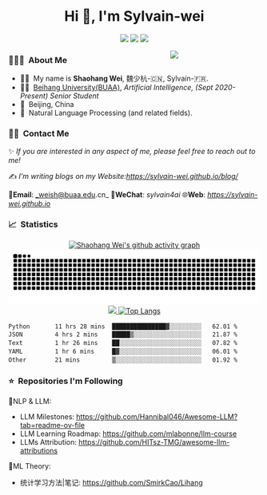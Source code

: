 <h1 align="center">Hi 👋, I'm Sylvain-wei
</h1>



<p align="center">
   <a title="Hits" target="_blank" href="https://github.com/sylvain-wei/sylvain-wei"><img src="https://hits.b3log.org/sylvain-wei/sylvain-wei.svg" ></a>
   <a title="github" target="_blank" href="https://github.com/sylvain-wei"><img src="https://img.shields.io/badge/dynamic/json?label=GitHub&suffix=%20followers&query=%24.data.totalSubs&url=https%3A%2F%2Fapi.spencerwoo.com%2Fsubstats%2F%3Fsource%3Dgithub%26queryKey%3Dsylvain-wei&labelColor=282c34&color=353940&logo=github&longCache=true" ></a>
   <a title="weibo" target="_blank" href="https://weibo.com/2715468243/profile"><img src="https://img.shields.io/badge/dynamic/json?labelColor=e71f19&color=353940&label=Weibo&suffix=%20followers&query=%24.data.totalSubs&url=https%3A%2F%2Fapi.spencerwoo.com%2Fsubstats%2F%3Fsource%3Dweibo%26queryKey%3D2715468243&logo=sina-weibo&longCache=true" ></a>
</p>

<!-- <p align="center"><img src="https://readme-typing-svg.herokuapp.com?color=28696B&size=21&center=true&lines=Ars+longa,+vita+brevis.;艺术%E5%8D%83%E7%A7%8B%EF%BC%8C%E4%BA%BA%E7%94%9F%E6%9C%9D%E9%9C%B2" alt="typing-svg"></p> -->

<img align="right" width="180" src="https://camo.githubusercontent.com/5124bc64baa72108c343f25e8d9dd1680c99d2b9559b5b313c43761dd48ca743/68747470733a2f2f63646e2e6a7364656c6976722e6e65742f67682f73756e3032323553554e2f73756e3032323553554e2f6173736574732f696d616765732f617374726f6e6175742e706e67">
<h3> 👨🏻‍💻 &nbsp;About Me </h3>

- 🙋‍♂️ &nbsp;My name is **Shaohang Wei**, 魏少杭-🇨🇳, Sylvain-🇫🇷.
- 👨‍🎓 &nbsp;[Beihang University(BUAA)](https://buaa.edu.cn), _Artificial Intelligence, (Sept 2020-Present) Senior Student_ 
- 🌆 &nbsp;Beijing, China
- 🔎 &nbsp;Natural Language Processing (and related fields).

<h3> 🤝🏻 &nbsp;Contact Me </h3>

✨ _If you are interested in any aspect of me, please feel free to reach out to me!_

✍️ _I'm writing blogs on my Website:https://sylvain-wei.github.io/blog/_

📧**Email**: _weish@buaa.edu.cn_ 💬**WeChat**: _sylvain4ai_ 🌐**Web**: _https://sylvain-wei.github.io_


<h3> 📈 &nbsp;Statistics </h3>
<!-- ## 📈Statistics -->

<div style="text-align: center;">
  <a href="https://github.com/ashutosh00710/github-readme-activity-graph">
    <img src="https://github-readme-activity-graph.vercel.app/graph?username=sylvain-wei&theme=material&area=true" alt="Shaohang Wei's github activity graph">
  </a>
</div>

<div align="center">
   <img src="https://raw.githubusercontent.com/sylvain-wei/sylvain-wei/output/github-contribution-grid-snake.svg" >
</div>

<div align="center">
   <a href="https://github-readme-stats-git-masterrstaa-rickstaa.vercel.app/api?username=sylvain-wei&show_icons=true&include_all_commits=true">
     <img height=180 src="https://github-readme-stats-git-masterrstaa-rickstaa.vercel.app/api?username=sylvain-wei&show_icons=true&include_all_commits=true" />
   </a>
   <a href="https://github.com/anuraghazra/github-readme-stats">
     <img height=180 src="https://github-readme-stats.vercel.app/api/top-langs/?username=sylvain-wei&layout=compact" alt="Top Langs">
   </a>
</div>



<!-- <a href="https://github-readme-streak-stats.herokuapp.com/?user=sylvain-wei" align="right"><img height=200 align="center" src="https://github-readme-streak-stats.herokuapp.com/?user=sylvain-wei" /> -->


<!--START_SECTION:waka-->

```txt
Python       11 hrs 28 mins  ███████████████▓░░░░░░░░░   62.01 %
JSON         4 hrs 2 mins    █████▒░░░░░░░░░░░░░░░░░░░   21.87 %
Text         1 hr 26 mins    ██░░░░░░░░░░░░░░░░░░░░░░░   07.82 %
YAML         1 hr 6 mins     █▓░░░░░░░░░░░░░░░░░░░░░░░   06.01 %
Other        21 mins         ▒░░░░░░░░░░░░░░░░░░░░░░░░   01.92 %
```

<!--END_SECTION:waka-->

<h3> ⭐ &nbsp;Repositories I'm Following </h3>

📑NLP & LLM:
- LLM Milestones: https://github.com/Hannibal046/Awesome-LLM?tab=readme-ov-file
- LLM Learning Roadmap: https://github.com/mlabonne/llm-course
- LLMs Attribution: https://github.com/HITsz-TMG/awesome-llm-attributions

📑ML Theory:
- 统计学习方法|笔记: https://github.com/SmirkCao/Lihang

<!-- <a href="https://github.com/anuraghazra/github-readme-stats"><img height=200 align="center" src="https://github-readme-stats.vercel.app/api/wakatime?username=sylvain_wei" alt="Shaohang Wei's WakaTime stats"></a> -->
<!--[![Top Langs](https://github-readme-stats.vercel.app/api/top-langs/?username=sylvain-wei&layout=donut)](https://github.com/anuraghazra/github-readme-stats)-->


<!--[![Shaohang Wei's WakaTime stats](https://github-readme-stats.vercel.app/api/wakatime?username=sylvain_wei)](https://github.com/anuraghazra/github-readme-stats)-->





<!--
**sylvain-wei/sylvain-wei** is a ✨ _special_ ✨ repository because its `README.md` (this file) appears on your GitHub profile.

Here are some ideas to get you started:

- 🔭 I’m currently working on ...
- 🌱 I’m currently learning ...
- 👯 I’m looking to collaborate on ...
- 🤔 I’m looking for help with ...
- 💬 Ask me about ...
- 📫 How to reach me: ...
- 😄 Pronouns: ...
- ⚡ Fun fact: ...
-->
